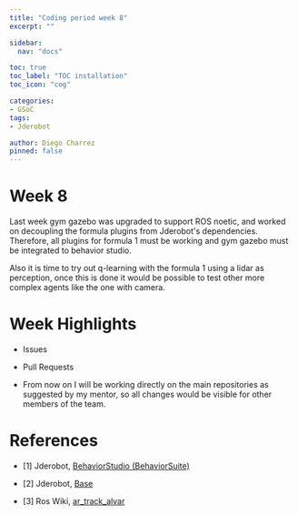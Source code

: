 ```yaml
---
title: "Coding period week 8"
excerpt: ""

sidebar:
  nav: "docs"

toc: true
toc_label: "TOC installation"
toc_icon: "cog"

categories:
- GSoC
tags:
- Jderobot

author: Diego Charrez
pinned: false
---
```


# Week 8

Last week gym gazebo was upgraded to support ROS noetic, and worked on decoupling the formula plugins from Jderobot's dependencies. Therefore, all plugins for formula 1 must be working and gym gazebo must be integrated to behavior studio.

Also it is time to try out q-learning with the formula 1 using a lidar as perception, once this is done it would be possible to test other more complex agents like the one with camera.

# Week Highlights

- Issues

- Pull Requests

- From now on I will be working directly on the main repositories as suggested by my mentor, so all changes would be visible for other members of the team.


# References

* [1] Jderobot, [BehaviorStudio (BehaviorSuite)](https://github.com/JdeRobot/BehaviorStudio/tree/reboot)

* [2] Jderobot, [Base](https://github.com/JdeRobot/base)

* [3] Ros Wiki, [ar_track_alvar](http://wiki.ros.org/ar_track_alvar)